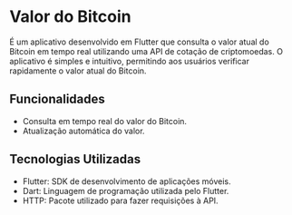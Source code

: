 # Valor do Bitcoin

É um aplicativo desenvolvido em Flutter que consulta o valor atual do Bitcoin em tempo real utilizando uma API de cotação de criptomoedas. O aplicativo é simples e intuitivo, permitindo aos usuários verificar rapidamente o valor atual do Bitcoin.

## Funcionalidades

- Consulta em tempo real do valor do Bitcoin.
- Atualização automática do valor.

## Tecnologias Utilizadas

- Flutter: SDK de desenvolvimento de aplicações móveis.
- Dart: Linguagem de programação utilizada pelo Flutter.
- HTTP: Pacote utilizado para fazer requisições à API.
